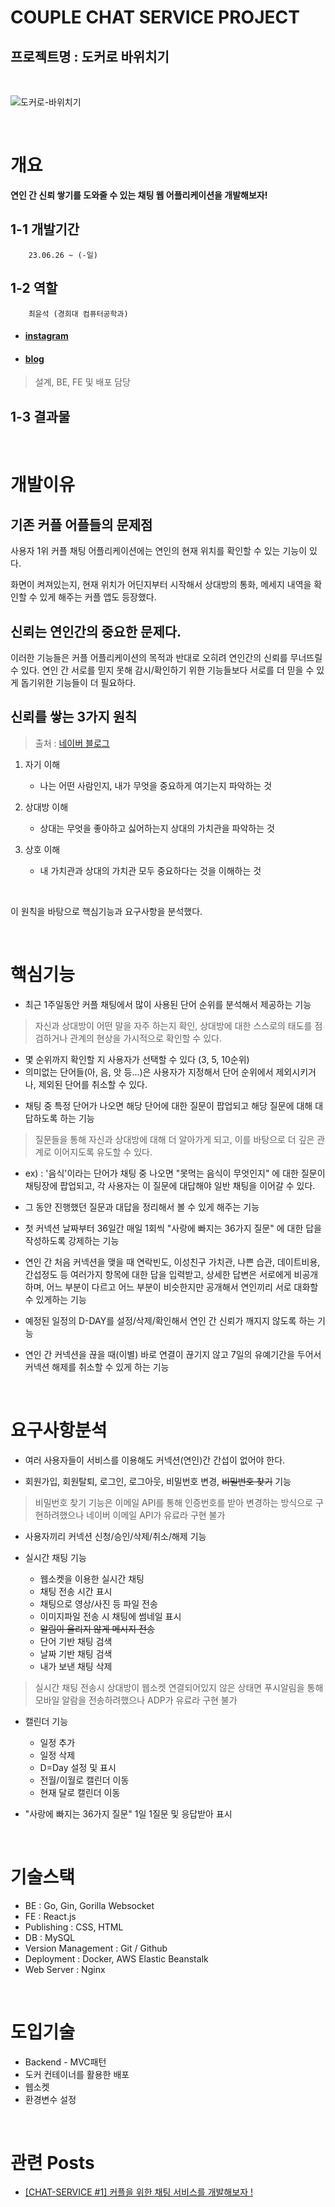 # COUPLE CHAT SERVICE PROJECT

## **프로젝트명 : 도커로 바위치기**

<br>

![도커로-바위치기](https://github.com/choigonyok/couple-chat-service-project-docker/assets/129271363/2022cff4-9750-484c-b62d-2294f09d2120)


<br>

# **개요**

**연인 간 신뢰 쌓기를 도와줄 수 있는 채팅 웹 어플리케이션을 개발해보자!**

## **1-1 개발기간**

        23.06.26 ~ (-일)

## **1-2 역할**

        최윤석 (경희대 컴퓨터공학과)

* #### [instagram](https://www.instagram.com/choigonyok)

* #### [blog](https://www.choigonyok.com)

> 설계, BE, FE 및 배포 담당

## **1-3 결과물**



<br>

# **개발이유**

## **기존 커플 어플들의 문제점**

사용자 1위 커플 채팅 어플리케이션에는 연인의 현재 위치를 확인할 수 있는 기능이 있다.
  
화면이 켜져있는지, 현재 위치가 어딘지부터 시작해서 상대방의 통화, 메세지 내역을 확인할 수 있게 해주는 커플 앱도 등장했다.

## **신뢰는 연인간의 중요한 문제다.**

이러한 기능들은 커플 어플리케이션의 목적과 반대로 오히려 연인간의 신뢰를 무너뜨릴 수 있다.
연인 간 서로를 믿지 못해 감시/확인하기 위한 기능들보다 서로를 더 믿을 수 있게 돕기위한 기능들이 더 필요하다.

## **신뢰를 쌓는 3가지 원칙**
> 출처 : [네이버 블로그](https://post.naver.com/viewer/postView.nhn?volumeNo=27272214&memberNo=253010)

1. 자기 이해
   - 나는 어떤 사람인지, 내가 무엇을 중요하게 여기는지 파악하는 것

2. 상대방 이해
   - 상대는 무엇을 좋아하고 싫어하는지 상대의 가치관을 파악하는 것

3. 상호 이해
   - 내 가치관과 상대의 가치관 모두 중요하다는 것을 이해하는 것

<br>

이 원칙을 바탕으로 핵심기능과 요구사항을 분석했다.

<br>

# **핵심기능**

* 최근 1주일동안 커플 채팅에서 많이 사용된 단어 순위를 분석해서 제공하는 기능

> 자신과 상대방이 어떤 말을 자주 하는지 확인, 상대방에 대한 스스로의 태도를 점검하거나 관계의 현상을 가시적으로 확인할 수 있다.

  - 몇 순위까지 확인할 지 사용자가 선택할 수 있다 (3, 5, 10순위)
  - 의미없는 단어들(아, 음, 앗 등...)은 사용자가 지정해서 단어 순위에서 제외시키거나, 제외된 단어를 취소할 수 있다.
  
* 채팅 중 특정 단어가 나오면 해당 단어에 대한 질문이 팝업되고 해당 질문에 대해 대답하도록 하는 기능
  
> 질문들을 통해 자신과 상대방에 대해 더 알아가게 되고, 이를 바탕으로 더 깊은 관계로 이어지도록 유도할 수 있다.

  - ex) : '음식'이라는 단어가 채팅 중 나오면 "못먹는 음식이 무엇인지" 에 대한 질문이 채팅장에 팝업되고, 각 사용자는 이 질문에 대답해야 일반 채팅을 이어갈 수 있다.
  
* 그 동안 진행했던 질문과 대답을 정리해서 볼 수 있게 해주는 기능
  
* 첫 커넥션 날짜부터 36일간 매일 1회씩 "사랑에 빠지는 36가지 질문" 에 대한 답을 작성하도록 강제하는 기능

* 연인 간 처음 커넥션을 맺을 때 연락빈도, 이성친구 가치관, 나쁜 습관, 데이트비용, 간섭정도 등 여러가지 항목에 대한 답을 입력받고, 상세한 답변은 서로에게 비공개하며, 어느 부분이 다르고 어느 부분이 비슷한지만 공개해서 연인끼리 서로 대화할 수 있게하는 기능

* 예정된 일정의 D-DAY를 설정/삭제/확인해서 연인 간 신뢰가 깨지지 않도록 하는 기능

* 연인 간 커넥션을 끊을 때(이별) 바로 연결이 끊기지 않고 7일의 유예기간을 두어서 커넥션 해제를 취소할 수 있게 하는 기능

<br>

# **요구사항분석**

* 여러 사용자들이 서비스를 이용해도 커넥션(연인)간 간섭이 없어야 한다.

* 회원가입, 회원탈퇴, 로그인, 로그아웃, 비밀번호 변경, ~~비밀번호 찾기~~ 기능

> 비밀번호 찾기 기능은 이메일 API를 통해 인증번호를 받아 변경하는 방식으로 구현하려했으나 네이버 이메일 API가 유료라 구현 불가

* 사용자끼리 커넥션 신청/승인/삭제/취소/해제 기능

* 실시간 채팅 기능
  - 웹소켓을 이용한 실시간 채팅
  - 채팅 전송 시간 표시
  - 채팅으로 영상/사진 등 파일 전송
  - 이미지파일 전송 시 채팅에 썸네일 표시
  - ~~알림이 울리지 않게 메시지 전송~~
  - 단어 기반 채팅 검색
  - 날짜 기반 채팅 검색
  - 내가 보낸 채팅 삭제

> 실시간 채팅 전송시 상대방이 웹소켓 연결되어있지 않은 상태면 푸시알림을 통해 모바일 알람을 전송하려했으나 ADP가 유료라 구현 불가

* 캘린더 기능
  - 일정 추가
  - 일정 삭제
  - D=Day 설정 및 표시
  - 전월/이월로 캘린더 이동
  - 현재 달로 캘린더 이동

* "사랑에 빠지는 36가지 질문" 1일 1질문 및 응답받아 표시

<br>

# **기술스택**

* BE : Go, Gin, Gorilla Websocket
* FE : React.js
* Publishing : CSS, HTML
* DB : MySQL
* Version Management : Git / Github
* Deployment : Docker, AWS Elastic Beanstalk
* Web Server : Nginx
  
<br>

# **도입기술**

* Backend - MVC패턴
* 도커 컨테이너를 활용한 배포
* 웹소켓
* 환경변수 설정

<br>

# **관련 Posts**

* [[CHAT-SERVICE #1] 커플을 위한 채팅 서비스를 개발해보자 !](https://choigonyok.com/post/15)